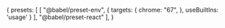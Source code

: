 {
    presets: [
        [
            "@babel/preset-env", {
                targets: {
                    chrome: "67",
                },
                useBuiltIns: 'usage'
            }
        ],
        "@babel/preset-react"
    ], 
}